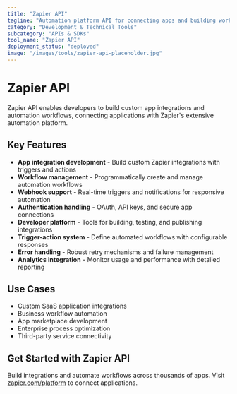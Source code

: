 ```yaml
---
title: "Zapier API"
tagline: "Automation platform API for connecting apps and building workflow integrations"
category: "Development & Technical Tools"
subcategory: "APIs & SDKs"
tool_name: "Zapier API"
deployment_status: "deployed"
image: "/images/tools/zapier-api-placeholder.jpg"
---
```


# Zapier API

Zapier API enables developers to build custom app integrations and automation workflows, connecting applications with Zapier's extensive automation platform.

## Key Features

- **App integration development** - Build custom Zapier integrations with triggers and actions
- **Workflow management** - Programmatically create and manage automation workflows
- **Webhook support** - Real-time triggers and notifications for responsive automation
- **Authentication handling** - OAuth, API keys, and secure app connections
- **Developer platform** - Tools for building, testing, and publishing integrations
- **Trigger-action system** - Define automated workflows with configurable responses
- **Error handling** - Robust retry mechanisms and failure management
- **Analytics integration** - Monitor usage and performance with detailed reporting

## Use Cases

- Custom SaaS application integrations
- Business workflow automation
- App marketplace development
- Enterprise process optimization
- Third-party service connectivity

## Get Started with Zapier API

Build integrations and automate workflows across thousands of apps. Visit [zapier.com/platform](https://zapier.com/platform) to connect applications.